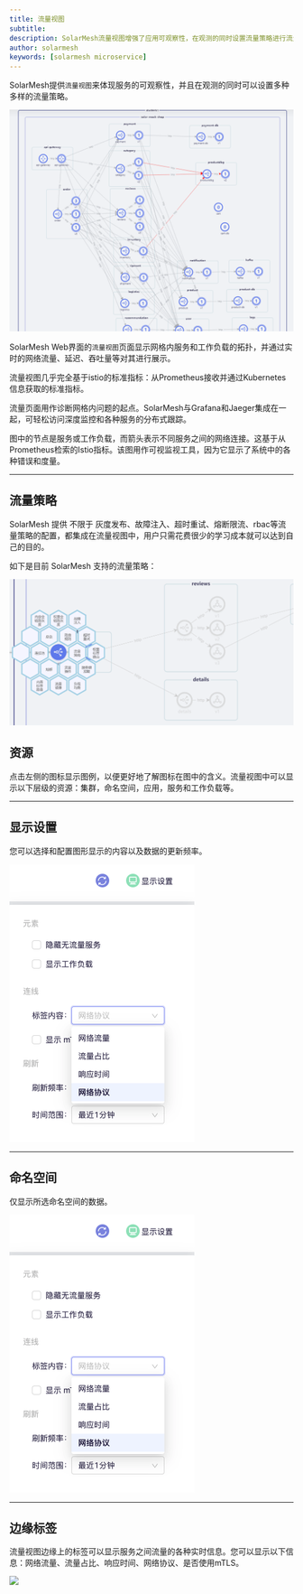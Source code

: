 ```yaml
---
title: 流量视图
subtitle:
description: SolarMesh流量视图增强了应用可观察性，在观测的同时设置流量策略进行流量治理
author: solarmesh
keywords: [solarmesh microservice]
---
```


SolarMesh提供`流量视图`来体现服务的可观察性，并且在观测的同时可以设置多种多样的流量策略。

![](graph.png)

SolarMesh Web界面的`流量视图`页面显示网格内服务和工作负载的拓扑，并通过实时的网络流量、延迟、吞吐量等对其进行展示。

流量视图几乎完全基于istio的标准指标：从Prometheus接收并通过Kubernetes信息获取的标准指标。

流量页面用作诊断网格内问题的起点。SolarMesh与Grafana和Jaeger集成在一起，可轻松访问深度监控和各种服务的分布式跟踪。

图中的节点是服务或工作负载，而箭头表示不同服务之间的网络连接。这基于从Prometheus检索的Istio指标。该图用作可视监视工具，因为它显示了系统中的各种错误和度量。


---

## 流量策略

SolarMesh 提供 不限于 灰度发布、故障注入、超时重试、熔断限流、rbac等流量策略的配置，都集成在流量视图中，用户只需花费很少的学习成本就可以达到自己的目的。

如下是目前 SolarMesh 支持的流量策略：

![](graph-01.png)

## 资源

点击左侧的图标显示图例，以便更好地了解图标在图中的含义。流量视图中可以显示以下层级的资源：集群，命名空间，应用，服务和工作负载等。

---

## 显示设置

您可以选择和配置图形显示的内容以及数据的更新频率。

![](graph-02.png)

---

## 命名空间

仅显示所选命名空间的数据。

![](graph-03.png)

---

## 边缘标签

流量视图边缘上的标签可以显示服务之间流量的各种实时信息。您可以显示以下信息：网络流量、流量占比、响应时间、网络协议、是否使用mTLS。

![](graph-04.png)
